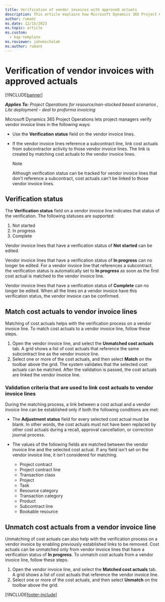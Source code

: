 ```yaml
---
title: Verification of vendor invoices with approved actuals
description: This article explains how Microsoft Dynamics 365 Project Operations lets project managers verify vendor invoices with the actuals that were approved as contractors performed work and recorded time, and the expenses and materials that were used by project team members.
author: rumant
ms.date: 12/15/2023
ms.topic: article
ms.custom: 
  - bap-template
ms.reviewer: johnmichalak
ms.author: rumant
---
```



# Verification of vendor invoices with approved actuals

[!INCLUDE[banner](../../includes/banner.md)]

_**Applies To:** Project Operations for resource/non-stocked based scenarios , Lite deployment - deal to proforma invoicing_

Microsoft Dynamics 365 Project Operations lets project managers verify vendor invoice lines in the following ways:

- Use the **Verification status** field on the vendor invoice lines.
- If the vendor invoice lines reference a subcontract line, link cost actuals from subcontractor activity to those vendor invoice lines. The link is created by matching cost actuals to the vendor invoice lines.

    > [!NOTE]
    > Although verification status can be tracked for vendor invoice lines that don't reference a subcontract, cost actuals can't be linked to those vendor invoice lines.

## Verification status

The **Verification status** field on a vendor invoice line indicates that status of the verification. The following statuses are supported:

1. Not started
2. In progress
3. Complete

Vendor invoice lines that have a verification status of **Not started** can be edited.

Vendor invoice lines that have a verification status of **In progress** can no longer be edited. For a vendor invoice line that references a subcontract, the verification status is automatically set to **In progress** as soon as the first cost actual is matched to the vendor invoice line.

Vendor invoice lines that have a verification status of **Complete** can no longer be edited. When all the lines on a vendor invoice have this verification status, the vendor invoice can be confirmed.

## Match cost actuals to vendor invoice lines

Matching of cost actuals helps with the verification process on a vendor invoice line. To match cost actuals to a vendor invoice line, follow these steps.

1. Open the vendor invoice line, and select the **Unmatched cost actuals** tab. A grid shows a list of cost actuals that reference the same subcontract line as the vendor invoice line.
2. Select one or more of the cost actuals, and then select **Match** on the toolbar above the grid. The system validates that the selected cost actuals can be matched. After the validation is passed, the cost actuals are linked the vendor invoice line.

### Validation criteria that are used to link cost actuals to vendor invoice lines

During the matching process, a link between a cost actual and a vendor invoice line can be established only if both the following conditions are met:

- The **Adjustment status** field for every selected cost actual must be blank. In other words, the cost actuals must not have been replaced by other cost actuals during a recall, approval cancellation, or correction journal process.
- The values of the following fields are matched between the vendor invoice line and the selected cost actual. If any field isn't set on the vendor invoice line, it isn't considered for matching.

    - Project contract
    - Project contract line
    - Transaction class
    - Project
    - Task
    - Resource category
    - Transaction category
    - Product
    - Subcontract line
    - Bookable resource

## Unmatch cost actuals from a vendor invoice line

Unmatching of cost actuals can also help with the verification process on a vendor invoice by enabling previously established links to be removed. Cost actuals can be unmatched only from vendor invoice lines that have a verification status of **In progress**. To unmatch cost actuals from a vendor invoice line, follow these steps.

1. Open the vendor invoice line, and select the **Matched cost actuals** tab. A grid shows a list of cost actuals that reference the vendor invoice line.
2. Select one or more of the cost actuals, and then select **Unmatch** on the toolbar above the grid.

[!INCLUDE[footer-include](../../includes/footer-banner.md)]
